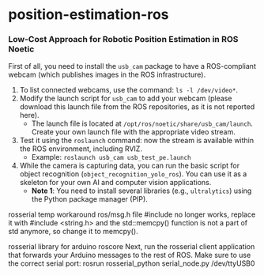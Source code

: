 # position-estimation-ros
### Low-Cost Approach for Robotic Position Estimation in ROS Noetic

First of all, you need to install the `usb_cam` package to have a ROS-compliant webcam (which publishes images in the ROS infrastructure).

1. To list connected webcams, use the command: `ls -l /dev/video*`.
2. Modify the launch script for `usb_cam` to add your webcam (please download this launch file from the ROS repositories, as it is not reported here).
   - The launch file is located at `/opt/ros/noetic/share/usb_cam/launch`. Create your own launch file with the appropriate video stream.
3. Test it using the `roslaunch` command: now the stream is available within the ROS environment, including RVIZ.
   - Example: `roslaunch usb_cam usb_test_pe.launch`
4. While the camera is capturing data, you can run the basic script for object recognition (`object_recognition_yolo_ros`). You can use it as a skeleton for your own AI and computer vision applications.
   - **Note 1**: You need to install several libraries (e.g., `ultralytics`) using the Python package manager (PIP).


rosserial temp workaround
ros/msg.h file #include <cstring> no longer works, replace it with #include <string.h> and the std::memcpy() function is not a part of std anymore, so change it to memcpy().


rosserial library for arduino
roscore
Next, run the rosserial client application that forwards your Arduino messages to the rest of ROS. Make sure to use the correct serial port:
rosrun rosserial_python serial_node.py /dev/ttyUSB0
